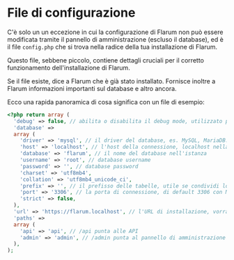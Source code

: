 <template>
  <outdated-it class="blue"></outdated-it>
</template>

# File di configurazione

C'è solo un un eccezione in cui la configurazione di Flarum non può essere modificata tramite il pannello di amministrazione (escluso il database), ed è il file `config.php` che si trova nella radice della tua installazione di Flarum.

Questo file, sebbene piccolo, contiene dettagli cruciali per il corretto funzionamento dell'installazione di Flarum.

Se il file esiste, dice a Flarum che è già stato installato.
Fornisce inoltre a Flarum informazioni importanti sul database e altro ancora.

Ecco una rapida panoramica di cosa significa con un file di esempio:

```php
<?php return array (
  'debug' => false, // abilita o disabilita il debug mode, utilizzato per la risoluzione dei problemi
  'database' =>
  array (
    'driver' => 'mysql', // il driver del database, es. MySQL, MariaDB...
    'host' => 'localhost', // l'host della connessione, localhost nella maggior parte dei casi a meno di non utilizzare un servizio esterno
    'database' => 'flarum', // il nome del database nell'istanza
    'username' => 'root', // database username
    'password' => '', // database password
    'charset' => 'utf8mb4',
    'collation' => 'utf8mb4_unicode_ci',
    'prefix' => '', // il prefisso delle tabelle, utile se condividi lo stesso database con altri servizi
    'port' => '3306', // la porta di connessione, di default 3306 con MySQL
    'strict' => false,
  ),
  'url' => 'https://flarum.localhost', // l'URL di installazione, vorrai cambiarlo se cambi domini
  'paths' =>
  array (
    'api' => 'api', // /api punta alle API
    'admin' => 'admin', // /admin punta al pannello di amministrazione
  ),
);
```

